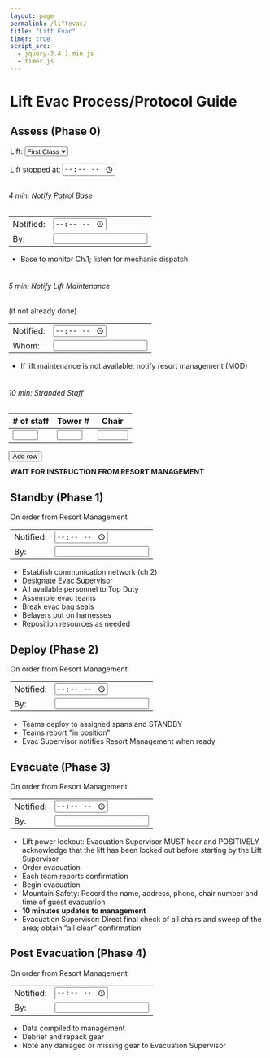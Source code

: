 ```yaml
---
layout: page
permalink: /liftevac/
title: "Lift Evac"
timer: true
script_src: 
  - jquery-3.4.1.min.js
  - timer.js
---
```

# Lift Evac Process/Protocol Guide

  <div class="w3-row">
    <div class="w3-margin w3-container w3-card">
      <h2>Assess (Phase 0)</h2>
	  <label for="lift" class="w3-margin-right">Lift: </label>
	  <select id="lift" name="lift" class="w3-round">
		<option>First Class</option>
		<option>Dipsy</option>
		<option>Alpine</option>
		<option>Strata</option>
		<option>Eastwind</option>
	  </select>
	  <p><label for="incidenttime" class="w3-margin-right">Lift stopped at: </label><input type="time" id="incidenttime" name="incidenttime" oninput="showTime()"></p>
		<div class="w3-margin-bottom w3-border w3-border-red" style="padding: 5px; margin:-8px;">
			<h6> 4 min: Notify Patrol Base</h6>
			<table>
				<tr>
					<td><label for="notifiedat" class="w3-margin-right">Notified:</label></td>
					<td><input type="time" id="notifiedat"></td>
				</tr>
				<tr>
					<td><label for="notifiedby" class="w3-margin-right">By:</label></td>
					<td><input type="text" id="notifiedby"></td>
				</tr>
			</table>
		<ul><li>Base to monitor Ch.1; listen for mechanic dispatch</li></ul>
		</div>		
		<div class="w3-margin-bottom w3-margin-top w3-border w3-border-red" style="padding: 5px; margin:-8px;">
			<h6> 5 min: Notify Lift Maintenance</h6>
			<p>(if not already done)</p>
			<table>
				<tr>
					<td><label for="notifiedliftat" class="w3-margin-right">Notified:</label></td>
					<td><input type="time" id="notifiedliftat"></td>
				</tr>
				<tr>
					<td><label for="notifiedliftname" class="w3-margin-right">Whom:</label></td>
					<td><input type="text" id="notifiedliftname"></td>
				</tr>
			</table>
		<ul><li>If lift maintenance is not available, notify resort management (MOD)</li></ul>
		</div>		
		<div class="w3-margin-bottom w3-margin-top w3-border w3-border-red" style="padding: 5px; margin:-8px;">
			<h6> 10 min: Stranded Staff</h6>
			<table class="w3-table" id="tbStranded">
				<thead>
					<tr class="w3-red">
						<th scope="col" class="w3-border w3-border-white" id="staff"># of staff</th>
						<th scope="col" class="w3-border w3-border-white" id="tower">Tower #</th>
						<th scope="col" class="w3-border w3-border-white" id="chair">Chair</th>
					</tr>
				</thead>
				<tr class="w3-border-bottom w3-border-red">
					<td><input type="number" style="width:50px" aria-labelledby="staff"></td>
					<td><input type="number" style="width:50px" aria-labelledby="tower"></td>
					<td><input type="number" style="width:60px" aria-labelledby="chair"></td>
				</tr>
			</table>
		<button class="w3-button w3-round w3-theme w3-margin" onclick="addStranded()">Add row</button>
		</div>
	<p><strong>WAIT FOR INSTRUCTION FROM RESORT MANAGEMENT</strong></p>
  </div>

  <div class="w3-row">
    <div class="w3-margin w3-container w3-card">
      <h2>Standby (Phase 1)</h2>
	  On order from Resort Management
      <table>
			<tr>
				<td><label for="p1notified" class="w3-margin-right">Notified:</label></td>
				<td><input type="time" id="p1notified"></td>
			</tr>
			<tr>
				<td><label for="p1notifyer" class="w3-margin-right">By:</label></td>
				<td><input type="text" id="p1notifyer"></td>
			</tr>
		</table>
		<ul>
			<li>Establish communication network (ch 2)</li>
			<li>Designate Evac Supervisor</li>
			<li>All available personnel to Top Duty</li>
			<li>Assemble evac teams</li>
			<li>Break evac bag seals</li>
			<li>Belayers put on harnesses</li>
			<li>Reposition resources as needed</li>
		</ul>
    </div>
  </div>
  
  <div class="w3-row">
    <div class="w3-margin w3-container w3-card">
      <h2>Deploy (Phase 2)</h2>
	  On order from Resort Management
      <table>
			<tr>
				<td><label for="p2notified" class="w3-margin-right">Notified:</label></td>
				<td><input type="time" id="p2notified"></td>
			</tr>
			<tr>
				<td><label for="p2notifyer" class="w3-margin-right">By:</label></td>
				<td><input type="text" id="p2notifyer"></td>
			</tr>
		</table>
		<ul>
			<li>Teams deploy to assigned spans and STANDBY</li>
			<li>Teams report "in position"</li>
			<li>Evac Supervisor notifies Resort Management when ready</li>
		</ul>
    </div>
  </div>

  <div class="w3-row">
    <div class="w3-margin w3-container w3-card">
      <h2>Evacuate (Phase 3)</h2>
	  On order from Resort Management
      <table>
			<tr>
				<td><label for="p3notified" class="w3-margin-right">Notified:</label></td>
				<td><input type="time" id="p3notified"></td>
			</tr>
			<tr>
				<td><label for="p3notifyer" class="w3-margin-right">By:</label></td>
				<td><input type="text" id="p3notifyer"></td>
			</tr>
		</table>
		<ul>
			<li>Lift power lockout: Evacuation Supervisor MUST hear and POSITIVELY acknowledge that the lift has been locked out before starting by the Lift Supervisor</li>
			<li>Order evacuation</li>
			<li>Each team reports confirmation</li>
			<li>Begin evacuation</li>
			<li>Mountain Safety: Record the name, address, phone, chair number and time of guest evacuation</li>
			<li><strong>10 minutes updates to management</strong></li>
			<li>Evacuation Supervisor: Direct final check of all chairs and sweep of the area; obtain “all clear” confirmation</li>
		</ul>		
    </div>
  </div>
  <div class="w3-row">
    <div class="w3-margin w3-container w3-card">
      <h2>Post Evacuation (Phase 4)</h2>
	  On order from Resort Management
      <table>
			<tr>
				<td><label for="p4notified" class="w3-margin-right">Notified:</label></td>
				<td><input type="time" id="p4notified"></td>
			</tr>
			<tr>
				<td><label for="p4notifyer" class="w3-margin-right">By:</label></td>
				<td><input type="text" id="p4notifyer"></td>
			</tr>
		</table>
		<ul>
			<li>Data compiled to management</li>
			<li>Debrief and repack gear</li>
			<li>Note any damaged or missing gear to Evacuation Supervisor</li>
		</ul>
    </div>
  </div>
